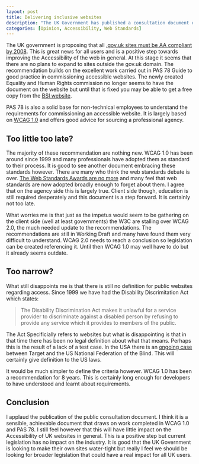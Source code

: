 ```yaml
--- 
layout: post
title: Delivering inclusive websites
description: "The UK Government has published a consultation document outlining that all government websites must meet W3C AA requirements by 2008. "
categories: [Opinion, Accessibility, Web Standards]
---
```

The UK government is proposing that all [.gov.uk sites must be AA compliant by 2008][1]. This is great news for all users and is a positive step towards improving the Accessibility of the web in general. At this stage it seems that there are no plans to expand to sites outside the gov.uk domain. The recommendation builds on the excellent work carried out in PAS 78 Guide to good practice in commissioning accessible websites. The newly created Equality and Human Rights commission no longer seems to have the document on the website but until that is fixed you may be able to get a free copy from the [BSI website][2].

PAS 78 is also a solid base for non-technical employees to understand the requirements for commissioning an accessible website. It is largely based on [WCAG 1.0]() and offers good advice for sourcing a professional agency. 

## Too little too late?

The majority of these recommendation are nothing new. WCAG 1.0 has been around since 1999 and many professionals have adopted them as standard to their process. It is good to see another document embracing these standards however. There are many who think the web standards debate is over. [The Web Standards Awards are no more][3] and many feel that web standards are now adopted broadly enough to forget about them. I agree that on the agency side this is largely true. Client side though, education is still required desperately and this document is a step forward. It is certainly not too late.

What worries me is that just as the impetus would seem to be gathering on the client side (well at least governments) the W3C are stalling over WCAG 2.0, the much needed update to the recommendations. The recommendations are still in Working Draft and many have found them very difficult to understand. WCAG 2.0 needs to reach a conclusion so legislation can be created referencing it. Until then WCAG 1.0 may well have to do but it already seems outdate.

## Too narrow?

What still disappoints me is that there is still no definition for public websites regarding access. Since 1999 we have had the Disability Discrimitation Act which states:

> The Disability Discrimination Act makes it unlawful for a service provider to discriminate against a disabled person by refusing to provide any service which it provides to members of the public.

The Act Specificially refers to websites but what is disappointing is that in that time there has been no legal definition about what that means. Perhaps this is the result of a lack of a test case. In the USA there is an [ongoing case][4] between Target and the US National Federation of the Blind. This will certainly give definition to the US laws. 

It would be much simpler to define the criteria however. WCAG 1.0 has been a recommendation for 8 years. This is certainly long enough for developers to have understood and learnt about requirements. 

## Conclusion

I applaud the publication of the public consultation document. I think it is a sensible, achievable document that draws on work completed in WCAG 1.0 and PAS 78. I still feel however that this will have little impact on the Accessibility of UK websites in general. This is a positive step but current legislation has no impact on the industry. It is good that the UK Government is looking to make their own sites water-tight but really I feel we should be looking for broader legislation that could have a real impact for all UK users.

 [1]: http://www.cabinetoffice.gov.uk/government_it/web_guidelines/consultations.aspx
 [2]: http://www.bsi-global.com/en/Shop/Publication-Detail/?pid=000000000030129227
 [3]: http://www.andybudd.com/archives/2006/05/a_sad_farewell_to_the_web_standards_awards/
 [4]: http://www.456bereastreet.com/archive/200710/update_on_the_target_accessibility_lawsuit/
